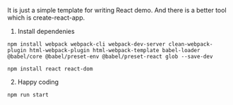 It is just a simple template for writing React demo. And there is a better tool which is create-react-app.

1. Install dependenies

```
npm install webpack webpack-cli webpack-dev-server clean-webpack-plugin html-webpack-plugin html-webpack-template babel-loader @babel/core @babel/preset-env @babel/preset-react glob --save-dev

npm install react react-dom 
```

2. Happy coding

```
npm run start
```